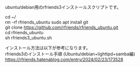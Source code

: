 ubuntu/debian用のrfriends3インストールスクリプトです。

cd ~/  
rm -rf rfriends_ubuntu
sudo apt install git  
git clone https://github.com/rfriends/rfriends_ubuntu.git  
cd rfriends_ubuntu  
sh rfriends3_ubuntu.sh  
  
インストール方法は以下が参考になります。  
rfriends3のインストール手順 (Ubuntu/debian+lighttpd+samba編)  
https://rfriends.hatenablog.com/entry/2024/02/23/173528    
